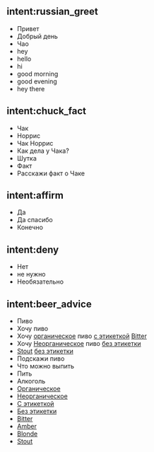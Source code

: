 ## intent:russian_greet
- Привет
- Добрый день
- Чао
- hey
- hello
- hi
- good morning
- good evening
- hey there

## intent:chuck_fact
- Чак
- Норрис
- Чак Норрис
- Как дела у Чака?
- Шутка
- Факт
- Расскажи факт о Чаке

## intent:affirm
- Да
- Да спасибо
- Конечно

## intent:deny
- Нет
- не нужно
- Необязательно

## intent:beer_advice
- Пиво
- Хочу пиво
- Хочу [органическое](is_organic:True) пиво [c этикеткой](has_label:True) [Bitter](style)
- Хочу [Неорганическое](is_organic:False) пиво [без этикетки](has_label:False)
- [Stout](style) [без этикетки](has_label:False)
- Подскажи пиво
- Что можно выпить
- Пить
- Алкоголь
- [Органическое](is_organic:True)
- [Неорганическое](is_organic:False)
- [С этикеткой](has_label:True)
- [Без этикетки](has_label:False)
- [Bitter](style)
- [Amber](style)
- [Blonde](style)
- [Stout](style)
